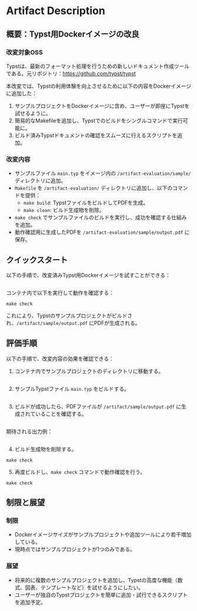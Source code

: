# Artifact Description

## 概要：Typst用Dockerイメージの改良

### 改変対象OSS

Typstは、最新のフォーマット処理を行うための新しいドキュメント作成ツールである。元リポジトリ：https://github.com/typst/typst

本改変では、Typstの利用体験を向上させるために以下の内容をDockerイメージに追加した：

1. サンプルプロジェクトをDockerイメージに含め、ユーザーが即座にTypstを試せるように。
2. 簡易的なMakefileを追加し、Typstでのビルドをシングルコマンドで実行可能に。
3. ビルド済みTypstドキュメントの確認をスムーズに行えるスクリプトを追加。

### 改変内容

- サンプルファイル `main.typ` をイメージ内の `/artifact-evaluation/sample/` ディレクトリに追加。
- `Makefile` を `/artifact-evaluation/` ディレクトリに追加し、以下のコマンドを提供：
  - `make build`: TypstファイルをビルドしてPDFを生成。
  - `make clean`: ビルド生成物を削除。
- `make check` でサンプルファイルのビルドを実行し、成功を確認する仕組みを追加。
- 動作確認用に生成したPDFを `/artifact-evaluation/sample/output.pdf` に保存。

## クイックスタート

以下の手順で、改変済みTypst用Dockerイメージを試すことができる：

```

```

コンテナ内で以下を実行して動作を確認する：

```
make check
```

これにより、Typstのサンプルプロジェクトがビルドされ、`/artifact/sample/output.pdf` にPDFが生成される。

## 評価手順

以下の手順で、改変内容の効果を確認できる：

1. コンテナ内でサンプルプロジェクトのディレクトリに移動する。

```

```

2. サンプルTypstファイル `main.typ` をビルドする。

```

```

3. ビルドが成功したら、PDFファイルが `/artifact/sample/output.pdf` に生成されていることを確認する。

```

```

期待される出力例：

```

```

4. ビルド生成物を削除する。

```
make check
```

5. 再度ビルドし、`make check` コマンドで動作確認を行う。

```
make check
```

## 制限と展望

### 制限

- Dockerイメージサイズがサンプルプロジェクトや追加ツールにより若干増加している。
- 現時点ではサンプルプロジェクトが1つのみである。

### 展望

- 将来的に複数のサンプルプロジェクトを追加し、Typstの高度な機能（数式、図表、テンプレートなど）を試せるようにしたい。
- ユーザーが独自のTypstプロジェクトを簡単に追加・試行できるスクリプトを追加予定。
  
